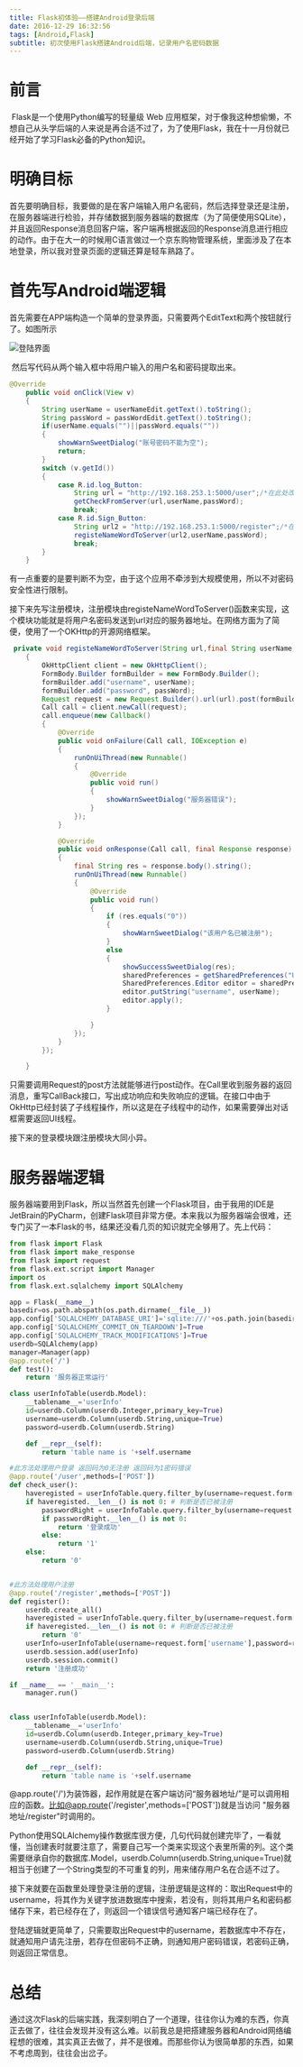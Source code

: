 ```yaml
---
title: Flask初体验——搭建Android登录后端
date: 2016-12-29 16:32:56
tags: [Android,Flask]
subtitle: 初次使用Flask搭建Android后端，记录用户名密码数据
---
```


# 前言

​	Flask是一个使用Python编写的轻量级 Web 应用框架，对于像我这种想偷懒，不想自己从头学后端的人来说是再合适不过了，为了使用Flask，我在十一月份就已经开始了学习Flask必备的Python知识。

# 明确目标

​	首先要明确目标，我要做的是在客户端输入用户名密码，然后选择登录还是注册，在服务器端进行检验，并存储数据到服务器端的数据库（为了简便使用SQLite），并且返回Response消息回客户端，客户端再根据返回的Response消息进行相应的动作。由于在大一的时候用C语言做过一个京东购物管理系统，里面涉及了在本地登录，所以我对登录页面的逻辑还算是轻车熟路了。

# 首先写Android端逻辑

​	首先需要在APP端构造一个简单的登录界面，只需要两个EditText和两个按钮就行了。如图所示

![登陆界面](/image/登陆界面.png)

​	然后写代码从两个输入框中将用户输入的用户名和密码提取出来。

```java
@Override
    public void onClick(View v)
    {
        String userName = userNameEdit.getText().toString();
        String passWord = passWordEdit.getText().toString();
        if(userName.equals("")||passWord.equals(""))
        {
            showWarnSweetDialog("账号密码不能为空");
            return;
        }
        switch (v.getId())
        {
            case R.id.log_Button:
                String url = "http://192.168.253.1:5000/user";/*在此处改变你的服务器地址*/
                getCheckFromServer(url,userName,passWord);
                break;
            case R.id.Sign_Button:
                String url2 = "http://192.168.253.1:5000/register";/*在此处改变你的服务器地址*/
                registeNameWordToServer(url2,userName,passWord);
                break;
        }
    }
```

​	有一点重要的是要判断不为空，由于这个应用不牵涉到大规模使用，所以不对密码安全性进行限制。

​	接下来先写注册模块，注册模块由registeNameWordToServer()函数来实现，这个模块功能就是将用户名密码发送到url对应的服务器地址。在网络方面为了简便，使用了一个OKHttp的开源网络框架。

```java
 private void registeNameWordToServer(String url,final String userName,String passWord)
    {
        OkHttpClient client = new OkHttpClient();
        FormBody.Builder formBuilder = new FormBody.Builder();
        formBuilder.add("username", userName);
        formBuilder.add("password", passWord);
        Request request = new Request.Builder().url(url).post(formBuilder.build()).build();
        Call call = client.newCall(request);
        call.enqueue(new Callback()
        {
            @Override
            public void onFailure(Call call, IOException e)
            {
                runOnUiThread(new Runnable()
                {
                    @Override
                    public void run()
                    {
                        showWarnSweetDialog("服务器错误");
                    }
                });
            }

            @Override
            public void onResponse(Call call, final Response response) throws IOException
            {
                final String res = response.body().string();
                runOnUiThread(new Runnable()
                {
                    @Override
                    public void run()
                    {
                        if (res.equals("0"))
                        {
                            showWarnSweetDialog("该用户名已被注册");
                        }
                        else
                        {
                            showSuccessSweetDialog(res);
                            sharedPreferences = getSharedPreferences("UserIDAndPassword", MODE_PRIVATE);
                            SharedPreferences.Editor editor = sharedPreferences.edit();
                            editor.putString("username", userName);
                            editor.apply();
                        }

                    }
                });
            }
        });

    }
```

只需要调用Request的post方法就能够进行post动作。在Call里收到服务器的返回消息，重写CallBack接口，写出成功响应和失败响应的逻辑。在接口中由于OkHttp已经封装了子线程操作，所以这是在子线程中的动作，如果需要弹出对话框需要返回UI线程。

接下来的登录模块跟注册模块大同小异。

# 服务器端逻辑

​	服务器端要用到Flask，所以当然首先创建一个Flask项目，由于我用的IDE是JetBrain的PyCharm，创建Flask项目非常方便。本来我以为服务器端会很难，还专门买了一本Flask的书，结果还没看几页的知识就完全够用了。先上代码：

```python
from flask import Flask
from flask import make_response
from flask import request
from flask.ext.script import Manager
import os
from flask.ext.sqlalchemy import SQLAlchemy

app = Flask(__name__)
basedir=os.path.abspath(os.path.dirname(__file__))
app.config['SQLALCHEMY_DATABASE_URI']='sqlite:///'+os.path.join(basedir,'userConfigBase.sqlite')
app.config['SQLALCHEMY_COMMIT_ON_TEARDOWN']=True
app.config['SQLALCHEMY_TRACK_MODIFICATIONS']=True
userdb=SQLAlchemy(app)
manager=Manager(app)
@app.route('/')
def test():
    return '服务器正常运行'

class userInfoTable(userdb.Model):
    __tablename__='userInfo'
    id=userdb.Column(userdb.Integer,primary_key=True)
    username=userdb.Column(userdb.String,unique=True)
    password=userdb.Column(userdb.String)

    def __repr__(self):
        return 'table name is '+self.username

#此方法处理用户登录 返回码为0无注册 返回码为1密码错误
@app.route('/user',methods=['POST'])
def check_user():
    haveregisted = userInfoTable.query.filter_by(username=request.form['username']).all()
    if haveregisted.__len__() is not 0: # 判断是否已被注册
        passwordRight = userInfoTable.query.filter_by(username=request.form['username'],password=request.form['password']).all()
        if passwordRight.__len__() is not 0:
            return '登录成功'
        else:
            return '1'
    else:
        return '0'


#此方法处理用户注册
@app.route('/register',methods=['POST'])
def register():
    userdb.create_all()
    haveregisted = userInfoTable.query.filter_by(username=request.form['username']).all()
    if haveregisted.__len__() is not 0: # 判断是否已被注册
        return '0'
    userInfo=userInfoTable(username=request.form['username'],password=request.form['password'])
    userdb.session.add(userInfo)
    userdb.session.commit()
    return '注册成功'

if __name__ == '__main__':
    manager.run()


class userInfoTable(userdb.Model):
    __tablename__='userInfo'
    id=userdb.Column(userdb.Integer,primary_key=True)
    username=userdb.Column(userdb.String,unique=True)
    password=userdb.Column(userdb.String)

    def __repr__(self):
        return 'table name is '+self.username
```

​	@app.route('/')为装饰器，起作用就是在客户端访问“服务器地址/”是可以调用相应的函数。比如@app.route('/register',methods=['POST'])就是当访问 "服务器地址/register"时调用的。

​	Python使用SQLAlchemy操作数据库很方便，几句代码就创建完毕了，一看就懂，当创建表时就要注意了，需要自己写一个类来实现这个表里所需的列。这个类需要继承自你的数据库.Model，userdb.Column(userdb.String,unique=True)就相当于创建了一个String类型的不可重复的列，用来储存用户名在合适不过了。

​	接下来就要在函数里处理登录注册的逻辑，注册逻辑是这样的：取出Request中的username，将其作为关键字放进数据库中搜索，若没有，则将其用户名和密码都储存下来，若已经存在了，则返回一个错误信号通知客户端已经存在了。

​	登陆逻辑就更简单了，只需要取出Request中的username，若数据库中不存在，就通知用户请先注册，若存在但密码不正确，则通知用户密码错误，若密码正确，则返回正常信息。

# 总结

​	通过这次Flask的后端实践，我深刻明白了一个道理，往往你认为难的东西，你真正去做了，往往会发现并没有这么难。以前我总是把搭建服务器和Android网络编程想的很难，其实真正去做了，并不是很难。而那些你认为很简单那的东西，如果不考虑周到，往往会出岔子。